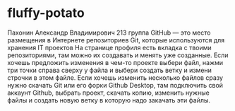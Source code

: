 # fluffy-potato
Пахонин Александр Владимирович 213 группа 
GitHub — это место размещения в Интернете репозиториев Git, которые используются для хранения IT проектов
На странице профиля есть вкладка с твоими репозиториями, там можно их создавать и менять уже созданные.
Если хочешь предложить изменения в чем-то проекте выбери файл, нажми три точки справа сверху у файла и выбери создать ветку и измени строчки в этом файле.
Если хочешь изменить несколько файлов сразу нужно скачать Git или его форки Github Desktop, там подключить свой аккаунт Github, выбрать проект, скачать копию, изменить нужные файлы и создать новую ветку в которую надо закачать эти файлы.
